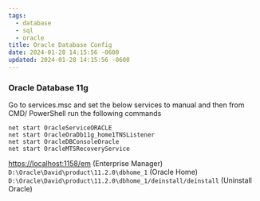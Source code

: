 ```yaml
---
tags:
  - database
  - sql
  - oracle
title: Oracle Database Config
date: 2024-01-28 14:15:56 -0600
updated: 2024-01-28 14:15:56 -0600
---
```


### Oracle Database 11g

Go to services.msc and set the below services to manual and then from CMD/ PowerShell run the following commands

````batch
net start OracleServiceORACLE
net start OracleOraDb11g_home1TNSListener
net start OracleDBConsoleOracle
net start OracleMTSRecoveryService
````

<https://localhost:1158/em> (Enterprise Manager)  
`D:\Oracle\David\product\11.2.0\dbhome_1` (Oracle Home)  
`D:\Oracle\David\product\11.2.0\dbhome_1/deinstall/deinstall` (Uninstall Oracle)
